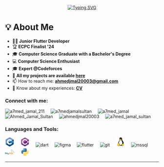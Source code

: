 <p align="center">
  <a href="https://github.com/a7medjamal">
    <img src="https://readme-typing-svg.herokuapp.com?font=Fira+Code&weight=600&size=21&duration=3000&pause=1000&color=FFFFFF&center=true&multiline=true&width=436&height=70&lines=Hi+👋%2C+I'm+Ahmed+Jamal+Sultan;Welcome+to+my+github+profile!" alt="Typing SVG" />
  </a>
</p>

# 💡 About Me

- 🧑‍💻 **Junior Flutter Developer**
- 🏆 **ECPC Finalist '24**
- 🎓 **Computer Science Graduate with a Bachelor's Degree**
- 💻 **Computer Science Enthusiast**
- 🎓 **Expert @Codeforces**
- 📂 **All my projects are available **[here](https://github.com/a7medjamal?tab=repositories)****
- 📫 How to reach me: **ahmedjmal20003@gmail.com**
- 📄 Know about my experiences: **[CV](https://drive.google.com/file/d/1_vp9eZCk-kfUEv6VfSz9l2dTCUr_mQNg/view)**

<h3 align="left">Connect with me:</h3>
<div style="text-align: left;">
  <a href="https://twitter.com/a7med_jamal_211" target="" style="border: none; outline: none; text-decoration: none;">
    <img src="https://raw.githubusercontent.com/rahuldkjain/github-profile-readme-generator/master/src/images/icons/Social/twitter.svg" alt="a7med_jamal_211" height="30" style="border: none; outline: none;" />
  </a>
  <img width="12" />
  
  <a href="https://linkedin.com/in/a7medjamalsultan" target="" style="border: none; outline: none; text-decoration: none;">
    <img src="https://raw.githubusercontent.com/rahuldkjain/github-profile-readme-generator/master/src/images/icons/Social/linked-in-alt.svg" alt="a7medjamalsultan" height="30" style="border: none; outline: none;" />
  </a>
  <img width="12" />
  
  <a href="https://www.codechef.com/users/a7med_jamal" target="" style="border: none; outline: none; text-decoration: none;">
    <img src="https://gist.githubusercontent.com/a7medjamal/978cd504df4e8706a0072873d1b6dbfe/raw/4a83a2cd61c2dd1f6f06f323392ef2386c88835e/codechef.svg" alt="a7med_jamal" height="30" style="border: none; outline: none;" />
  </a>
  <img width="12" />
  
  <a href="https://codeforces.com/profile/Ahmed_Jamal_Sultan" target="" style="border: none; outline: none; text-decoration: none;">
    <img src="https://gist.githubusercontent.com/a7medjamal/d00caccffff9dea132c6ef2f24be2209/raw/bdb4fb139fa6687b90a35ad70ec7c030900f7744/codeforces.svg" alt="Ahmed_Jamal_Sultan" height="30" style="border: none; outline: none;" />
  </a>
  <img width="12" />
  
  <a href="https://www.leetcode.com/ahmedjmal20003" target="" style="border: none; outline: none; text-decoration: none;">
    <img src="https://raw.githubusercontent.com/rahuldkjain/github-profile-readme-generator/master/src/images/icons/Social/leet-code.svg" alt="ahmedjmal20003" height="30" style="border: none; outline: none;" />
  </a>
  <img width="12" />
  
  <a href="https://discord.com/users/a7med_jamal_sultan" target="" style="border: none; outline: none; text-decoration: none;">
    <img src="https://gist.githubusercontent.com/a7medjamal/7c06ffa00e8de0325c4bc87c3b530b7c/raw/3a47ddaa22409de7fa31d9891815e63e67507a77/discord.svg" alt="a7med_jamal_sultan" height="30" style="border: none; outline: none;" />
  </a>
  <img width="12" />
</div>

<h3 align="left">Languages and Tools:</h3>
<div style="text-align: left;">
  <a href="https://www.w3schools.com/cpp/" target="" style="border: none; outline: none; text-decoration: none;">
    <img src="https://raw.githubusercontent.com/devicons/devicon/master/icons/cplusplus/cplusplus-original.svg" alt="cplusplus" height="30" style="border: none; outline: none;" />
  </a>
  <img width="12" />
  
  <a href="https://www.w3schools.com/cs/" target="" style="border: none; outline: none; text-decoration: none;">
    <img src="https://raw.githubusercontent.com/devicons/devicon/master/icons/csharp/csharp-original.svg" alt="csharp" height="30" style="border: none; outline: none;" />
  </a>
  <img width="12" />
  
  <a href="https://dart.dev" target="" style="border: none; outline: none; text-decoration: none;">
    <img src="https://www.vectorlogo.zone/logos/dartlang/dartlang-icon.svg" alt="dart" height="30" style="border: none; outline: none;" />
  </a>
  <img width="12" />
  
  <a href="https://www.figma.com/" target="" style="border: none; outline: none; text-decoration: none;">
    <img src="https://www.vectorlogo.zone/logos/figma/figma-icon.svg" alt="figma" height="30" style="border: none; outline: none;" />
  </a>
  <img width="12" />
  
  
  
  <a href="https://flutter.dev" target="" style="border: none; outline: none; text-decoration: none;">
    <img src="https://www.vectorlogo.zone/logos/flutterio/flutterio-icon.svg" alt="flutter" height="30" style="border: none; outline: none;" />
  </a>
  <img width="12" />
  
  <a href="https://git-scm.com/" target="" style="border: none; outline: none; text-decoration: none;">
    <img src="https://www.vectorlogo.zone/logos/git-scm/git-scm-icon.svg" alt="git" height="30" style="border: none; outline: none;" />
  </a>
  <img width="12" />
  
  <a href="https://www.linux.org/" target="" style="border: none; outline: none; text-decoration: none;">
    <img src="https://raw.githubusercontent.com/devicons/devicon/master/icons/linux/linux-original.svg" alt="linux" height="30" style="border: none; outline: none;" />
  </a>
  <img width="12" />
  
  <a href="https://www.microsoft.com/en-us/sql-server" target="" style="border: none; outline: none; text-decoration: none;">
    <img src="https://www.svgrepo.com/show/303229/microsoft-sql-server-logo.svg" alt="mssql" height="30" style="border: none; outline: none;" />
  </a>
  <img width="12" />
  
  <a href="https://www.mysql.com/" target="" style="border: none; outline: none; text-decoration: none;">
    <img src="https://raw.githubusercontent.com/devicons/devicon/master/icons/mysql/mysql-original-wordmark.svg" alt="mysql" height="30" style="border: none; outline: none;" />
  </a>
  <img width="12" />
  
  
  <a href="https://www.python.org" target="" style="border: none; outline: none; text-decoration: none;">
    <img src="https://raw.githubusercontent.com/devicons/devicon/master/icons/python/python-original.svg" alt="python" height="30" style="border: none; outline: none;" />
  </a>
</div>

---
